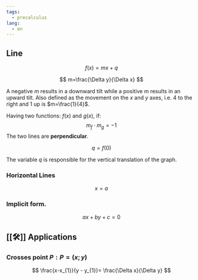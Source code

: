 ```yaml
---
tags:
  - precalculus
lang:
  - en
---
```


## Line

$$
f(x)=mx+q
$$

$$
m=\frac{\Delta y}{\Delta x}
$$

A negative $m$ results in a downward tilt while a positive $m$ results in an upward tilt. Also defined as the movement on the $x$ and $y$ axes, i.e. 4 to the right and 1 up is $m=\frac{1}{4}$.

Having two functions: $f(x)$ and $g(x)$, if:
$$
m_{f} \cdot m_{g} = -1
$$The two lines are **perpendicular**.

$$
q = f(0)
$$

The variable $q$ is responsible for the vertical translation of the graph.

### Horizontal Lines

$$
x=a
$$

### Implicit form.

$$
ax + by + c = 0
$$

## [[🛠️]] Applications
### Crosses point $P: P=(x;y)$

$$
\frac{x-x_{1}}{y - y_{1}}= \frac{\Delta x}{\Delta y}
$$
